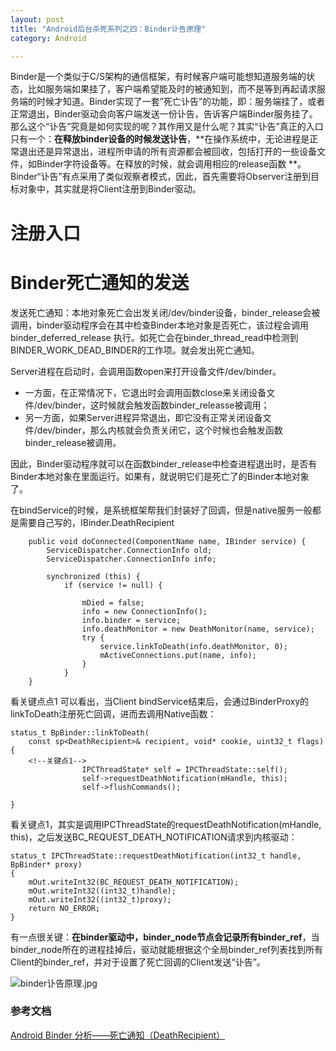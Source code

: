 ```yaml
---
layout: post
title: "Android后台杀死系列之四：Binder讣告原理"
category: Android

---
```

 
Binder是一个类似于C/S架构的通信框架，有时候客户端可能想知道服务端的状态，比如服务端如果挂了，客户端希望能及时的被通知到，而不是等到再起请求服务端的时候才知道。Binder实现了一套”死亡讣告”的功能，即：服务端挂了，或者正常退出，Binder驱动会向客户端发送一份讣告，告诉客户端Binder服务挂了。那么这个“讣告”究竟是如何实现的呢？其作用又是什么呢？其实“讣告”真正的入口只有一个：**在释放binder设备的时候发送讣告**，**在操作系统中，无论进程是正常退出还是异常退出，进程所申请的所有资源都会被回收，包括打开的一些设备文件，如Binder字符设备等。在释放的时候，就会调用相应的release函数 **。Binder“讣告”有点采用了类似观察者模式，因此，首先需要将Observer注册到目标对象中，其实就是将Client注册到Binder驱动。

# 注册入口

# Binder死亡通知的发送

发送死亡通知：本地对象死亡会出发关闭/dev/binder设备，binder_release会被调用，binder驱动程序会在其中检查Binder本地对象是否死亡，该过程会调用binder_deferred_release 执行。如死亡会在binder_thread_read中检测到BINDER_WORK_DEAD_BINDER的工作项。就会发出死亡通知。

Server进程在启动时，会调用函数open来打开设备文件/dev/binder。

* 一方面，在正常情况下，它退出时会调用函数close来关闭设备文件/dev/binder，这时候就会触发函数binder_releasse被调用；
* 另一方面，如果Server进程异常退出，即它没有正常关闭设备文件/dev/binder，那么内核就会负责关闭它，这个时候也会触发函数binder_release被调用。

因此，Binder驱动程序就可以在函数binder_release中检查进程退出时，是否有Binder本地对象在里面运行。如果有，就说明它们是死亡了的Binder本地对象了。

在bindService的时候，是系统框架帮我们封装好了回调，但是native服务一般都是需要自己写的，IBinder.DeathRecipient

        public void doConnected(ComponentName name, IBinder service) {
            ServiceDispatcher.ConnectionInfo old;
            ServiceDispatcher.ConnectionInfo info;

            synchronized (this) {     
                if (service != null) {

                    mDied = false;
                    info = new ConnectionInfo();
                    info.binder = service;
                    info.deathMonitor = new DeathMonitor(name, service);
                    try {
                        service.linkToDeath(info.deathMonitor, 0);
                        mActiveConnections.put(name, info);
                    } 
                } 
        }

看关键点点1 可以看出，当Client bindService结束后，会通过BinderProxy的linkToDeath注册死亡回调，进而去调用Native函数：


	status_t BpBinder::linkToDeath(
	    const sp<DeathRecipient>& recipient, void* cookie, uint32_t flags){
	    <!--关键点1-->              
	                IPCThreadState* self = IPCThreadState::self();
	                self->requestDeathNotification(mHandle, this);
	                self->flushCommands();

	}

看关键点1，其实是调用IPCThreadState的requestDeathNotification(mHandle, this)，之后发送BC_REQUEST_DEATH_NOTIFICATION请求到内核驱动：

	status_t IPCThreadState::requestDeathNotification(int32_t handle, BpBinder* proxy)
	{
	    mOut.writeInt32(BC_REQUEST_DEATH_NOTIFICATION);
	    mOut.writeInt32((int32_t)handle);
	    mOut.writeInt32((int32_t)proxy);
	    return NO_ERROR;
	}

有一点很关键：**在binder驱动中，binder_node节点会记录所有binder_ref**，当binder_node所在的进程挂掉后，驱动就能根据这个全局binder_ref列表找到所有Client的binder_ref，并对于设置了死亡回调的Client发送“讣告”。

![binder讣告原理.jpg](http://upload-images.jianshu.io/upload_images/1460468-d01abc307b4e32d7.jpg?imageMogr2/auto-orient/strip%7CimageView2/2/w/1240)


### 参考文档

[Android Binder 分析——死亡通知（DeathRecipient）](http://light3moon.com/2015/01/28/Android%20Binder%20%E5%88%86%E6%9E%90%E2%80%94%E2%80%94%E6%AD%BB%E4%BA%A1%E9%80%9A%E7%9F%A5[DeathRecipient])

